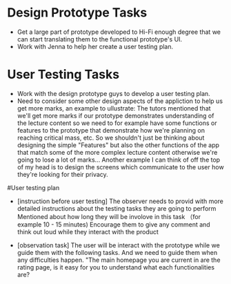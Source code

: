 # Design Prototype Tasks
- Get a large part of prototype developed to Hi-Fi enough degree that we can start translating them to the functional prototype's UI.
- Work with Jenna to help her create a user testing plan.

# User Testing Tasks
- Work with the design prototype guys to develop a user testing plan.
- Need to consider some other design aspects of the appliction to help us get more marks, an example to ullustrate: The tutors mentioned that we'll get more marks if our prototype demonstrates understanding of the lecture content so we need to for example have some functions or features to the prototype that demonstrate how we're planning on reaching critical mass, etc. So we shouldn't just be thinking about designing the simple "Features" but also the other functions of the app that match some of the more complex lecture content otherwise we're going to lose a lot of marks... Another example I can think of off the top of my head is to design the screens which communicate to the user how they're looking for their privacy.

#User testing plan 
- [instruction before user testing] 
The observer needs to provid with more detailed instructions about the testing tasks they are going to perform
Mentioned about how long they will be involove in this task （for example 10 - 15 minutes) 
Encourage them to give any comment and think out loud while they interact with the product 

- [observation task]
The user will be interact with the prototype while we guide them with the following tasks. And we need to guide them when any difficulties happen.
"The main homepage you are current in are the rating page, is it easy for you to understand what each functionalities are? 
